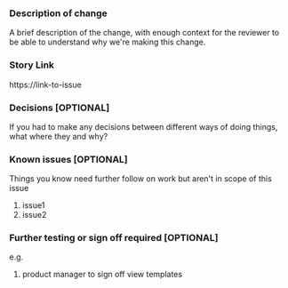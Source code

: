 ### Description of change

A brief description of the change, with enough context for the reviewer to be able to understand why we're making this change.

### Story Link

https://link-to-issue

### Decisions [OPTIONAL]

If you had to make any decisions between different ways of doing things, what where they and why?

### Known issues [OPTIONAL]

Things you know need further follow on work but aren't in scope of this issue

1. issue1
2. issue2

### Further testing or sign off required [OPTIONAL]

e.g.

1. product manager to sign off view templates
